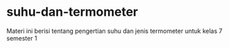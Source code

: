 # suhu-dan-termometer
Materi ini berisi tentang pengertian suhu dan jenis termometer untuk kelas 7 semester 1
